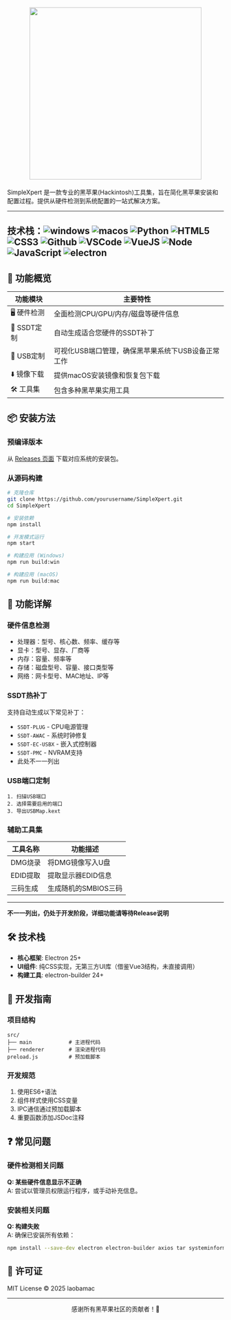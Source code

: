 # <div align="center"><img src="https://img.wjwj.top/2025/05/25/69f795c3fecc1fb0a2de050f910fa3d8.png" width="400"></div>

SimpleXpert 是一款专业的黑苹果(Hackintosh)工具集，旨在简化黑苹果安装和配置过程。提供从硬件检测到系统配置的一站式解决方案。

------
技术栈：![windows](https://img.shields.io/badge/windows-0078D6?logo=windows&logoColor=white) ![macos](https://img.shields.io/badge/macOS-000000?logo=macos) ![Python](https://img.shields.io/badge/Python-14354C.svg?logo=python&logoColor=white) ![HTML5](https://img.shields.io/badge/HTML5-E34F26.svg?logo=html5&logoColor=white) ![CSS3](https://img.shields.io/badge/CSS3-1572B6.svg?logo=css3&logoColor=white) ![Github](https://img.shields.io/badge/Github-100000.svg?logo=github&logoColor=white) ![VSCode](https://img.shields.io/badge/VSCode-007ACC?logo=visual-studio-code&logoColor=white) ![VueJS](https://img.shields.io/badge/Vue.js-35495e.svg?logo=vue.js&logoColor=4FC08D) ![Node](https://img.shields.io/badge/Node.js-43853D.svg?logo=node.js&logoColor=white) ![JavaScript](https://img.shields.io/badge/JavaScript-323330.svg?logo=javascript&logoColor=F7DF1E) ![electron](https://img.shields.io/badge/Electron-FFFFFF?logo=electron)
------

## 🚀 功能概览

| 功能模块       | 主要特性                                                                 |
|----------------|--------------------------------------------------------------------------|
| 🖥️ 硬件检测     | 全面检测CPU/GPU/内存/磁盘等硬件信息                                      |
| 🔧 SSDT定制     | 自动生成适合您硬件的SSDT补丁                                             |
| 🔌 USB定制      | 可视化USB端口管理，确保黑苹果系统下USB设备正常工作                       |
| ⬇️ 镜像下载     | 提供macOS安装镜像和恢复包下载                                            |
| 🛠️ 工具集       | 包含多种黑苹果实用工具                                                   |

## 📦 安装方法

### 预编译版本
从 [Releases 页面](https://github.com/yourusername/SimpleXpert/releases) 下载对应系统的安装包。

### 从源码构建
```bash
# 克隆仓库
git clone https://github.com/yourusername/SimpleXpert.git
cd SimpleXpert

# 安装依赖
npm install

# 开发模式运行
npm start

# 构建应用 (Windows)
npm run build:win

# 构建应用 (macOS)
npm run build:mac
```

## 🧩 功能详解

### 硬件信息检测
- 处理器：型号、核心数、频率、缓存等
- 显卡：型号、显存、厂商等
- 内存：容量、频率等
- 存储：磁盘型号、容量、接口类型等
- 网络：网卡型号、MAC地址、IP等

### SSDT热补丁
支持自动生成以下常见补丁：
- `SSDT-PLUG` - CPU电源管理
- `SSDT-AWAC` - 系统时钟修复
- `SSDT-EC-USBX` - 嵌入式控制器
- `SSDT-PMC` - NVRAM支持
- 此处不一一列出

### USB端口定制
```
1. 扫描USB端口
2. 选择需要启用的端口
3. 导出USBMap.kext
```

### 辅助工具集
| 工具名称       | 功能描述                     |
|----------------|-----------------------------|
| DMG烧录        | 将DMG镜像写入U盘             |
| EDID提取       | 提取显示器EDID信息           |
| 三码生成       | 生成随机的SMBIOS三码         |
-----------------------------------------------
**不一一列出，仍处于开发阶段，详细功能请等待Release说明**

## 🛠️ 技术栈

- **核心框架**: Electron 25+
- **UI组件**: 纯CSS实现，无第三方UI库（借鉴Vue3结构，未直接调用）
- **构建工具**: electron-builder 24+

## 📜 开发指南

### 项目结构
```
src/
├── main            # 主进程代码
├── renderer        # 渲染进程代码
preload.js          # 预加载脚本
```

### 开发规范
1. 使用ES6+语法
2. 组件样式使用CSS变量
3. IPC通信通过预加载脚本
4. 重要函数添加JSDoc注释

## ❓ 常见问题

### 硬件检测相关问题
**Q: 某些硬件信息显示不正确**  
A: 尝试以管理员权限运行程序，或手动补充信息。

### 安装相关问题
**Q: 构建失败**  
A: 确保已安装所有依赖：
```bash
npm install --save-dev electron electron-builder axios tar systeminformation
```

## 📄 许可证

MIT License © 2025 laobamac

---

<div align="center">
感谢所有黑苹果社区的贡献者！🍎
</div>
